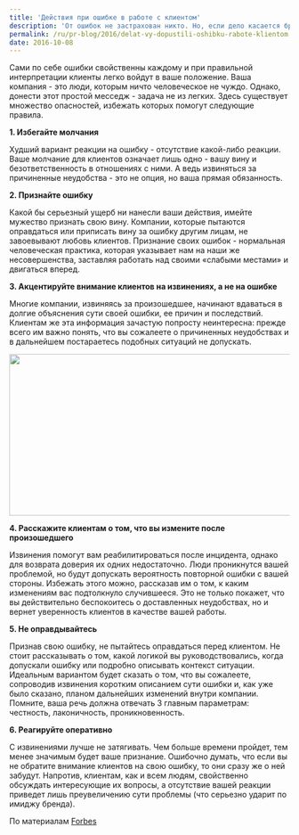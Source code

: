 ```yaml
---
title: 'Действия при ошибке в работе с клиентом'
description: 'От ошибок не застрахован никто. Но, если дело касается бренда, публичная ошибка может серьезно сказаться на авторитете всей компании.'
permalink: /ru/pr-blog/2016/delat-vy-dopustili-oshibku-rabote-klientom
date: 2016-10-08
---
```

Сами по себе ошибки свойственны каждому и при правильной интерпретации клиенты легко войдут в ваше положение. Ваша компания - это люди, которым ничто человеческое не чуждо. Однако, донести этот простой месседж - задача не из легких. Здесь существует множество опасностей, избежать которых помогут следующие правила.</p>
<p><b>1. Избегайте молчания</b></p>
<p>Худший вариант реакции на ошибку - отсутствие какой-либо реакции. Ваше молчание для клиентов означает лишь одно - вашу вину и безответственность в отношениях с ними. А ведь извиняться за причиненные неудобства - это не опция, но ваша прямая обязанность.</p>
<p><b>2. Признайте ошибку</b></p>
<p>Какой бы серьезный ущерб ни нанесли ваши действия, имейте мужество признать свою вину. Компании, которые пытаются оправдаться или приписать вину за ошибку другим лицам, не завоевывают любовь клиентов. Признание своих ошибок - нормальная человеческая практика, которая указывает нам на наши же несовершенства, заставляя работать над своими «слабыми местами» и двигаться вперед.</p>
<p><b>3. Акцентируйте внимание клиентов на извинениях, а не на ошибке</b></p>
<p>Многие компании, извиняясь за произошедшее, начинают вдаваться в долгие объяснения сути своей ошибки, ее причин и последствий. Клиентам же эта информация зачастую попросту неинтересна: прежде всего им важно понять, что вы сожалеете о причиненных неудобствах и в дальнейшем постараетесь подобных ситуаций не допускать.</p>
<img src="{{ site.assets }}/upload/n-FORGIVENESS-628x314.jpg" alt="" class="post__img" width="580" height="290">
<p><b>4. Расскажите клиентам о том, что вы измените после произошедшего</b></p>
<p>Извинения помогут вам реабилитироваться после инцидента, однако для возврата доверия их одних недостаточно. Люди проникнутся вашей проблемой, но будут допускать вероятность повторной ошибки с вашей стороны. Избежать этого можно, рассказав им о том, к каким изменениям вас подтолкнуло случившееся. Это не только покажет, что вы действительно беспокоитесь о доставленных неудобствах, но и вернет уверенность клиентов в качестве вашей работы.</p>
<p><b>5. Не оправдывайтесь</b></p>
<p>Признав свою ошибку, не пытайтесь оправдаться перед клиентом. Не стоит рассказывать о том, какой логикой вы руководствовались, когда допускали ошибку или подробно описывать контекст ситуации. Идеальным вариантом будет сказать о том, что вы сожалеете, сопроводив извинения коротким описанием сути ошибки и, как уже было сказано, планом дальнейших изменений внутри компании. Помните, ваша речь должна отвечать 3 главным параметрам: честность, лаконичность, проникновенность.</p>
<p><b>6. Реагируйте оперативно</b></p>
<p>С извинениями лучше не затягивать. Чем больше времени пройдет, тем менее значимым будет ваше признание. Ошибочно думать, что если вы не обратите внимание клиентов на свою ошибку, то они сразу же о ней забудут. Напротив, клиентам, как и всем людям, свойственно обсуждать интересующие их вопросы, а отсутствие вашей реакции приведет лишь преувеличению сути проблемы (что серьезно ударит по имиджу бренда).</p>
По материалам <a href="https://www.forbes.com/" target="_blank" rel="noopener noreferrer">Forbes</a>
